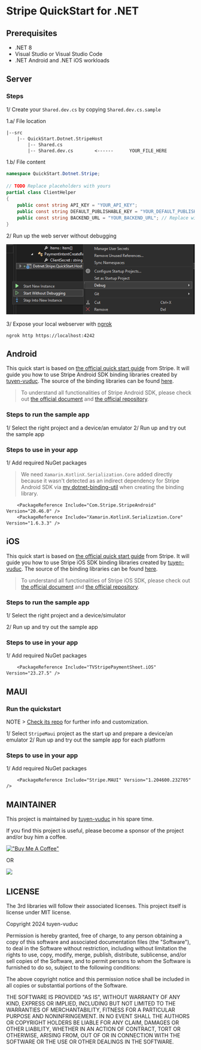 # Stripe QuickStart for .NET

## Prerequisites

- .NET 8
- Visual Studio or Visual Studio Code
- .NET Android and .NET iOS workloads

## Server

### Steps

1/ Create your `Shared.dev.cs` by copying `Shared.dev.cs.sample`

1.a/ File location

```
|--src
    |-- QuickStart.Dotnet.StripeHost
        |-- Shared.cs
        |-- Shared.dev.cs        <------      YOUR_FILE_HERE
```

1.b/ File content

```cs
namespace QuickStart.Dotnet.Stripe;

// TODO Replace placeholders with yours
partial class ClientHelper
{
    public const string API_KEY = "YOUR_API_KEY";
    public const string DEFAULT_PUBLISHABLE_KEY = "YOUR_DEFAULT_PUBLISHABLE_KEY";
    public const string BACKEND_URL = "YOUR_BACKEND_URL"; // Replace with the generated link at step #3
}
```

2/ Run up the web server without debugging

![Run up the web server without debugging](./assets/start-webserver-without-debugging.png)

3/ Expose your local webserver with [ngrok](https://ngrok.com)

```
ngrok http https://localhost:4242
```

## Android

 This quick start is based on [the official quick start guide](https://docs.stripe.com/payments/quickstart?client=java) from Stripe. It will guide you how to use Stripe Android SDK binding libraries created by [tuyen-vuduc](https://github.com/tuyen-vuduc). The source of the binding libraries can be found [here](https://github.com/tuyen-vuduc/dotnet-binding-utils).

> To understand all functionalities of Stripe Android SDK, please check out [the official document](https://docs.stripe.com/libraries/android) and [the official repository](https://github.com/stripe/stripe-android).

### Steps to run the sample app

1/ Select the right project and a device/an emulator
2/ Run up and try out the sample app

### Steps to use in your app

1/ Add required NuGet packages

> We need `Xamarin.KotlinX.Serialization.Core` added directly because it wasn't detected as an indirect dependency for Stripe Android SDK via [my dotnet-binding-util](https://github.com/tuyen-vuduc/dotnet-binding-utils) when creating the binding library.

```
    <PackageReference Include="Com.Stripe.StripeAndroid" Version="20.46.0" />
    <PackageReference Include="Xamarin.KotlinX.Serialization.Core" Version="1.6.3.3" />
```

## iOS

This quick start is based on [the official quick start guide](https://docs.stripe.com/payments/quickstart?client=ios) from Stripe. It will guide you how to use Stripe iOS SDK binding libraries created by [tuyen-vuduc](https://github.com/tuyen-vuduc). The source of the binding libraries can be found [here](https://github.com/tuyen-vuduc/dotnet-binding-utils).

> To understand all functionalities of Stripe iOS SDK, please check out [the official document](https://docs.stripe.com/libraries/ios) and [the official repository](https://github.com/stripe/stripe-ios).

### Steps to run the sample app

1/ Select the right project and a device/simulator

2/ Run up and try out the sample app

### Steps to use in your app

1/ Add required NuGet packages

```
    <PackageReference Include="TVStripePaymentSheet.iOS" Version="23.27.5" />
```

## MAUI

### Run the quickstart

NOTE > [Check its repo](https://github.com/tuyen-vuduc/dotnet-maui-stripe) for further info and customization.

1/ Select `StripeMaui` project as the start up and prepare a device/an emulator
2/ Run up and try out the sample app for each platform

### Steps to use in your app

1/ Add required NuGet packages

```
    <PackageReference Include="Stripe.MAUI" Version="1.204600.232705" />
```

## MAINTAINER

This project is maintained by [tuyen-vuduc](https://github.com/tuyen-vuduc) in his spare time.<br>

If you find this project is useful, please become a sponsor of the project and/or buy him a coffee.

[!["Buy Me A Coffee"](https://www.buymeacoffee.com/assets/img/custom_images/orange_img.png)](https://www.buymeacoffee.com/tuyen.vuduc)

OR

[![](https://img.shields.io/static/v1?label=Sponsor&message=%E2%9D%A4&logo=GitHub&color=%23fe8e86)](https://github.com/sponsors/tuyen-vuduc)

## LICENSE

The 3rd libraries will follow their associated licenses. This project itself is license under MIT license.

Copyright 2024 tuyen-vuduc

Permission is hereby granted, free of charge, to any person obtaining a copy of this software and associated documentation files (the "Software"), to deal in the Software without restriction, including without limitation the rights to use, copy, modify, merge, publish, distribute, sublicense, and/or sell copies of the Software, and to permit persons to whom the Software is furnished to do so, subject to the following conditions:

The above copyright notice and this permission notice shall be included in all copies or substantial portions of the Software.

THE SOFTWARE IS PROVIDED "AS IS", WITHOUT WARRANTY OF ANY KIND, EXPRESS OR IMPLIED, INCLUDING BUT NOT LIMITED TO THE WARRANTIES OF MERCHANTABILITY, FITNESS FOR A PARTICULAR PURPOSE AND NONINFRINGEMENT. IN NO EVENT SHALL THE AUTHORS OR COPYRIGHT HOLDERS BE LIABLE FOR ANY CLAIM, DAMAGES OR OTHER LIABILITY, WHETHER IN AN ACTION OF CONTRACT, TORT OR OTHERWISE, ARISING FROM, OUT OF OR IN CONNECTION WITH THE SOFTWARE OR THE USE OR OTHER DEALINGS IN THE SOFTWARE.